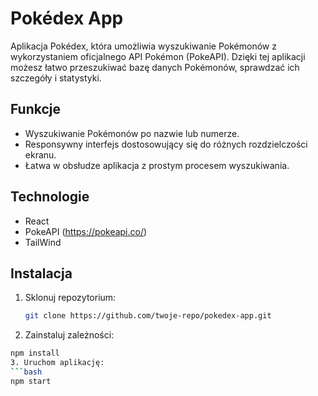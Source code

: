 # Pokédex App

Aplikacja Pokédex, która umożliwia wyszukiwanie Pokémonów z wykorzystaniem oficjalnego API Pokémon (PokeAPI). Dzięki tej aplikacji możesz łatwo przeszukiwać bazę danych Pokémonów, sprawdzać ich szczegóły i statystyki.

## Funkcje

- Wyszukiwanie Pokémonów po nazwie lub numerze.
- Responsywny interfejs dostosowujący się do różnych rozdzielczości ekranu.
- Łatwa w obsłudze aplikacja z prostym procesem wyszukiwania.

## Technologie

- React
- PokeAPI (https://pokeapi.co/)
- TailWind

## Instalacja

1. Sklonuj repozytorium:
   ```bash
   git clone https://github.com/twoje-repo/pokedex-app.git
2.   Zainstaluj zależności:
   ```bash
   npm install
3. Uruchom aplikację:
   ```bash
   npm start

  




